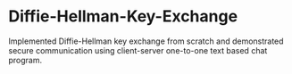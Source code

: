 # Diffie-Hellman-Key-Exchange
Implemented Diffie-Hellman key exchange from scratch and demonstrated secure communication using client-server one-to-one text based chat program.
